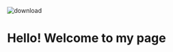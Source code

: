 ![download](https://github.com/user-attachments/assets/fcc1420c-371b-4ad9-bb4f-60099a1808d1) 

# Hello! Welcome to my page
